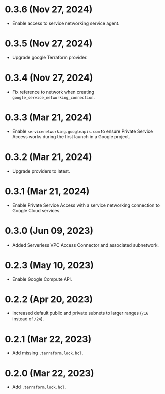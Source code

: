 # 0.3.6 (Nov 27, 2024)
* Enable access to service networking service agent.

# 0.3.5 (Nov 27, 2024)
* Upgrade google Terraform provider.

# 0.3.4 (Nov 27, 2024)
* Fix reference to network when creating `google_service_networking_connection`.

# 0.3.3 (Mar 21, 2024)
* Enable `servicenetworking.googleapis.com` to ensure Private Service Access works during the first launch in a Google project.

# 0.3.2 (Mar 21, 2024)
* Upgrade providers to latest.

# 0.3.1 (Mar 21, 2024)
* Enable Private Service Access with a service networking connection to Google Cloud services.

# 0.3.0 (Jun 09, 2023)
* Added Serverless VPC Access Connector and associated subnetwork.

# 0.2.3 (May 10, 2023)
* Enable Google Compute API.

# 0.2.2 (Apr 20, 2023)
* Increased default public and private subnets to larger ranges (`/16` instead of `/24`).

# 0.2.1 (Mar 22, 2023)
* Add missing `.terraform.lock.hcl`.

# 0.2.0 (Mar 22, 2023)
* Add `.terraform.lock.hcl`.
